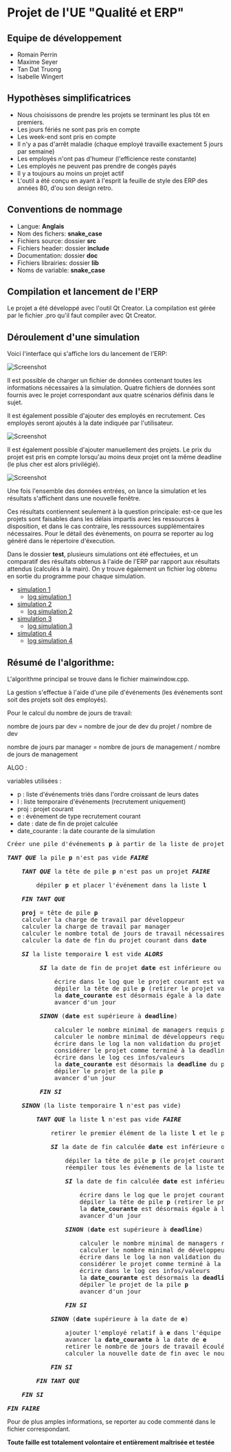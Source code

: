 # Projet de l'UE "Qualité et ERP"

## Equipe de développement

- Romain Perrin
- Maxime Seyer
- Tan Dat Truong
- Isabelle Wingert

## Hypothèses simplificatrices

- Nous choisissons de prendre les projets se terminant les plus tôt en premiers.
- Les jours fériés ne sont pas pris en compte
- Les week-end sont pris en compte
- Il n'y a pas d'arrêt maladie (chaque employé travaille exactement 5 jours par semaine)
- Les employés n'ont pas d'humeur (l'efficience reste constante)
- Les employés ne peuvent pas prendre de congés payés
- Il y a toujours au moins un projet actif
- L'outil a été conçu en ayant à l'esprit la feuille de style des ERP des années 80, d'ou son design retro.

## Conventions de nommage

- Langue: **Anglais**
- Nom des fichers: **snake\_case**
- Fichiers source: dossier **src**
- Fichiers header: dossier **include**
- Documentation: dossier **doc**
- Fichiers librairies: dossier **lib**
- Noms de variable: **snake\_case**

## Compilation et lancement de l'ERP

Le projet a été développé avec l'outil Qt Creator.
La compilation est gérée par le fichier .pro qu'il faut compiler avec Qt Creator.

## Déroulement d'une simulation

Voici l'interface qui s'affiche lors du lancement de l'ERP:

![Screenshot](img/launch.png)

Il est possible de charger un fichier de données contenant toutes les informations nécessaires à la simulation. Quatre fichiers de données sont fournis avec le projet correspondant aux quatre scénarios définis dans le sujet.

Il est également possible d'ajouter des employés en recrutement. Ces employés seront ajoutés à la date indiquée par l'utilisateur.

![Screenshot](img/add_employee.png)

Il est également possible d'ajouter manuellement des projets. Le prix du projet est pris en compte lorsqu'au moins deux projet ont la même deadline (le plus cher est alors privilégié).

![Screenshot](img/add_project.png)

Une fois l'ensemble des données entrées, on lance la simulation et les résultats s'affichent dans une nouvelle fenêtre.

Ces résultats contiennent seulement à la question principale: est-ce que les projets sont faisables dans les délais impartis avec les ressources à disposition, et dans le cas contraire, les resssources supplémentaires nécessaires. Pour le détail des évènements, on pourra se reporter au log généré dans le répertoire d'éxecution.

Dans le dossier **test**, plusieurs simulations ont été effectuées, et un comparatif des résultats obtenus à l'aide de l'ERP par rapport aux résultats attendus (calculés à la main). On y trouve également un fichier log obtenu en sortie du programme pour chaque simulation.

* [simulation 1](./test/grille_01.md)
  * [log simulation 1](./test/results_01)
* [simulation 2](./test/grille_02.md)
  * [log simulation 2](./test/results_02)
* [simulation 3](./test/grille_03.md)
  * [log simulation 3](./test/results_03)
* [simulation 4](./test/grille_04.md)
  * [log simulation 4](./test/results_04)

## Résumé de l'algorithme:

L'algorithme principal se trouve dans le fichier mainwindow.cpp.

La gestion s'effectue à l'aide d'une pile d'événements (les événements sont soit des projets soit des employés).

Pour le calcul du nombre de jours de travail:

nombre de jours par dev = nombre de jour de dev du projet / nombre de dev

nombre de jours par manager = nombre de jours de management / nombre de jours de management

ALGO :

variables utilisées :
* p : liste d'événements triés dans l'ordre croissant de leurs dates
* l : liste temporaire d'événements (recrutement uniquement)
* proj : projet courant
* e : événement de type recrutement courant
* date : date de fin de projet calculée
* date_courante : la date courante de la simulation

<pre>
Créer une pile d'événements <b>p</b> à partir de la liste de projets et de celle des recrutements

<i><b>TANT QUE</b></i> la pile <b>p</b> n'est pas vide <i><b>FAIRE</b></i>

    <i><b>TANT QUE</b></i> la tête de pile <b>p</b> n'est pas un projet <i><b>FAIRE</b></i>
        
        dépiler <b>p</b> et placer l'événement dans la liste <b>l</b>
        
    <i><b>FIN TANT QUE</b></i>
    
    <b>proj</b> = tête de pile <b>p</b>
    calculer la charge de travail par développeur         
    calculer la charge de travail par manager         
    calculer le nombre total de jours de travail nécessaires pour fininr le projet courant         
    calculer la date de fin du projet courant dans <b>date</b>
    
    <i><b>SI</b></i> la liste temporaire <b>l</b> est vide <i><b>ALORS</b></i>
         
         <i><b>SI</b></i> la date de fin de projet <b>date</b> est inférieure ou égale à la <b>deadline</b> du projet courant <i><b>ALORS</b></i>
         
             écrire dans le log que le projet courant est validé
             dépiler la tête de pile <b>p</b> (retirer le projet validé)
             la <b>date_courante</b> est désormais égale à la date de fin du projet validé calculée <b>date</b> 
             avancer d'un jour
         
         <i><b>SINON</b></i> (<b>date</b> est supérieure à <b>deadline</b>)
         
             calculer le nombre minimal de managers requis pour compléter le projet
             calculer le nombre minimal de développeurs requis pour compléter le projet
             écrire dans le log la non validation du projet
             considérer le projet comme terminé à la deadline (comme si les ressources nécessaires étaient présentes) 
             écrire dans le log ces infos/valeurs
             la <b>date_courante</b> est désormais la <b>deadline</b> du projet courant
             dépiler le projet de la pile <b>p</b>
             avancer d'un jour
         
         <i><b>FIN SI</b></i>
    
    <i><b>SINON</b></i> (la liste temporaire <b>l</b> n'est pas vide)
    
        <i><b>TANT QUE</b></i> la liste <b>l</b> n'est pas vide <i><b>FAIRE</b></i>
        
            retirer le premier élément de la liste <b>l</b> et le placer dans <b>e</b>
        
            <i><b>SI</b></i> la date de fin calculée <b>date</b> est inférieure ou égale à la date de l'événement <b>e</b> <i><b>ALORS</b></i>
            
                dépiler la tête de pile <b>p</b> (le projet courant)
                réempiler tous les événements de la liste temporaire <b>l</b> dans la pile <b>p</b>
                
                <i><b>SI</b></i> la date de fin calculée <b>date</b> est inférieure ou égale à la <b>deadline</b> du projet courant <i><b>ALORS</b></i>
                
                    écrire dans le log que le projet courant est validé
                    dépiler la tête de pile <b>p</b> (retirer le projet validé)
                    la <b>date_courante</b> est désormais égale à la date de fin du projet validé calculée <b>date</b> 
                    avancer d'un jour
                
                <i><b>SINON</b></i> (<b>date</b> est supérieure à <b>deadline</b>)
         
                    calculer le nombre minimal de managers requis pour compléter le projet
                    calculer le nombre minimal de développeurs requis pour compléter le projet
                    écrire dans le log la non validation du projet
                    considérer le projet comme terminé à la deadline (comme si les ressources nécessaires étaient présentes) 
                    écrire dans le log ces infos/valeurs
                    la <b>date_courante</b> est désormais la <b>deadline</b> du projet courant
                    dépiler le projet de la pile <b>p</b>
                    avancer d'un jour
         
                <i><b>FIN SI</b></i>
            
            <i><b>SINON</b></i> (<b>date</b> supérieure à la date de <b>e</b>)
            
                ajouter l'employé relatif à <b>e</b> dans l'équipe
                avancer la <b>date_courante</b> à la date de <b>e</b>
                retirer le nombre de jours de travail écoulés
                calculer la nouvelle date de fin avec le nouvel employé <b>date</b>
            
            <i><b>FIN SI</b></i>
        
        <i><b>FIN TANT QUE</b></i>
    
    <i><b>FIN SI</b></i>

<i><b>FIN FAIRE</b></i>
</pre>

Pour de plus amples informations, se reporter au code commenté dans le fichier correspondant.

**Toute faille est totalement volontaire et entièrement maîtrisée et testée**
